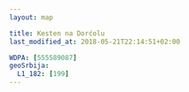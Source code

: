 ```yaml
---
layout: map

title: Kesten na Dorćolu
last_modified_at: 2018-05-21T22:14:51+02:00

WDPA: [555589087]
geoSrbija:
  L1_182: [199]
---
```


